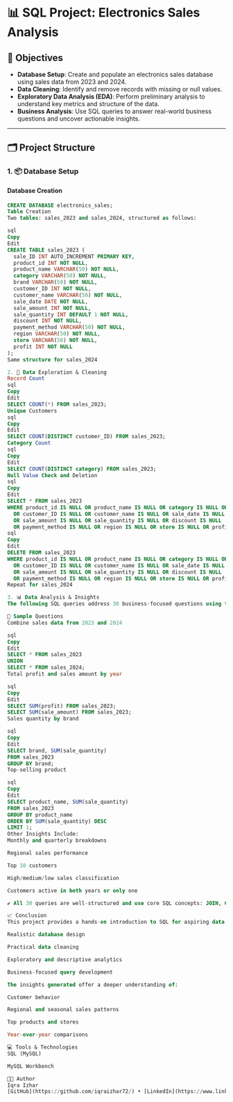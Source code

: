 # 📊 SQL Project: Electronics Sales Analysis

## 📝 Objectives

- **Database Setup**: Create and populate an electronics sales database using sales data from 2023 and 2024.
- **Data Cleaning**: Identify and remove records with missing or null values.
- **Exploratory Data Analysis (EDA)**: Perform preliminary analysis to understand key metrics and structure of the data.
- **Business Analysis**: Use SQL queries to answer real-world business questions and uncover actionable insights.

---

## 🗂️ Project Structure

### 1. 📦 Database Setup

#### Database Creation

```sql
CREATE DATABASE electronics_sales;
Table Creation
Two tables: sales_2023 and sales_2024, structured as follows:

sql
Copy
Edit
CREATE TABLE sales_2023 (
  sale_ID INT AUTO_INCREMENT PRIMARY KEY,
  product_id INT NOT NULL,
  product_name VARCHAR(50) NOT NULL,
  category VARCHAR(50) NOT NULL,
  brand VARCHAR(50) NOT NULL,
  customer_ID INT NOT NULL,
  customer_name VARCHAR(50) NOT NULL,
  sale_date DATE NOT NULL,
  sale_amount INT NOT NULL,
  sale_quantity INT DEFAULT 1 NOT NULL,
  discount INT NOT NULL,
  payment_method VARCHAR(50) NOT NULL,
  region VARCHAR(50) NOT NULL,
  store VARCHAR(50) NOT NULL,
  profit INT NOT NULL
);
Same structure for sales_2024

2. 🧹 Data Exploration & Cleaning
Record Count
sql
Copy
Edit
SELECT COUNT(*) FROM sales_2023;
Unique Customers
sql
Copy
Edit
SELECT COUNT(DISTINCT customer_ID) FROM sales_2023;
Category Count
sql
Copy
Edit
SELECT COUNT(DISTINCT category) FROM sales_2023;
Null Value Check and Deletion
sql
Copy
Edit
SELECT * FROM sales_2023
WHERE product_id IS NULL OR product_name IS NULL OR category IS NULL OR brand IS NULL
  OR customer_ID IS NULL OR customer_name IS NULL OR sale_date IS NULL
  OR sale_amount IS NULL OR sale_quantity IS NULL OR discount IS NULL
  OR payment_method IS NULL OR region IS NULL OR store IS NULL OR profit IS NULL;
sql
Copy
Edit
DELETE FROM sales_2023
WHERE product_id IS NULL OR product_name IS NULL OR category IS NULL OR brand IS NULL
  OR customer_ID IS NULL OR customer_name IS NULL OR sale_date IS NULL
  OR sale_amount IS NULL OR sale_quantity IS NULL OR discount IS NULL
  OR payment_method IS NULL OR region IS NULL OR store IS NULL OR profit IS NULL;
Repeat for sales_2024

3. 📊 Data Analysis & Insights
The following SQL queries address 30 business-focused questions using the data.

📌 Sample Questions
Combine sales data from 2023 and 2024

sql
Copy
Edit
SELECT * FROM sales_2023
UNION
SELECT * FROM sales_2024;
Total profit and sales amount by year

sql
Copy
Edit
SELECT SUM(profit) FROM sales_2023;
SELECT SUM(sale_amount) FROM sales_2023;
Sales quantity by brand

sql
Copy
Edit
SELECT brand, SUM(sale_quantity)
FROM sales_2023
GROUP BY brand;
Top-selling product

sql
Copy
Edit
SELECT product_name, SUM(sale_quantity)
FROM sales_2023
GROUP BY product_name
ORDER BY SUM(sale_quantity) DESC
LIMIT 1;
Other Insights Include:
Monthly and quarterly breakdowns

Regional sales performance

Top 10 customers

High/medium/low sales classification

Customers active in both years or only one

✔️ All 30 queries are well-structured and use core SQL concepts: JOIN, GROUP BY, HAVING, CASE, UNION, LIMIT.

📈 Conclusion
This project provides a hands-on introduction to SQL for aspiring data analysts. It covers:

Realistic database design

Practical data cleaning

Exploratory and descriptive analytics

Business-focused query development

The insights generated offer a deeper understanding of:

Customer behavior

Regional and seasonal sales patterns

Top products and stores

Year-over-year comparisons

💻 Tools & Technologies
SQL (MySQL)

MySQL Workbench

👨‍💻 Author
Iqra Izhar
[GitHub](https://github.com/iqraizhar72/) • [LinkedIn](https://www.linkedin.com/in/iqra-izhar-08b8b8330/)
